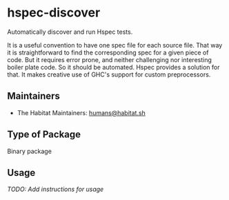 # hspec-discover

Automatically discover and run Hspec tests.

It is a useful convention to have one spec file for each source file. That way it is straightforward to find the corresponding spec for a given piece of code. But it requires error prone, and neither challenging nor interesting boiler plate code. So it should be automated. Hspec provides a solution for that. It makes creative use of GHC's support for custom preprocessors.

## Maintainers

* The Habitat Maintainers: <humans@habitat.sh>

## Type of Package

Binary package

## Usage

*TODO: Add instructions for usage*
